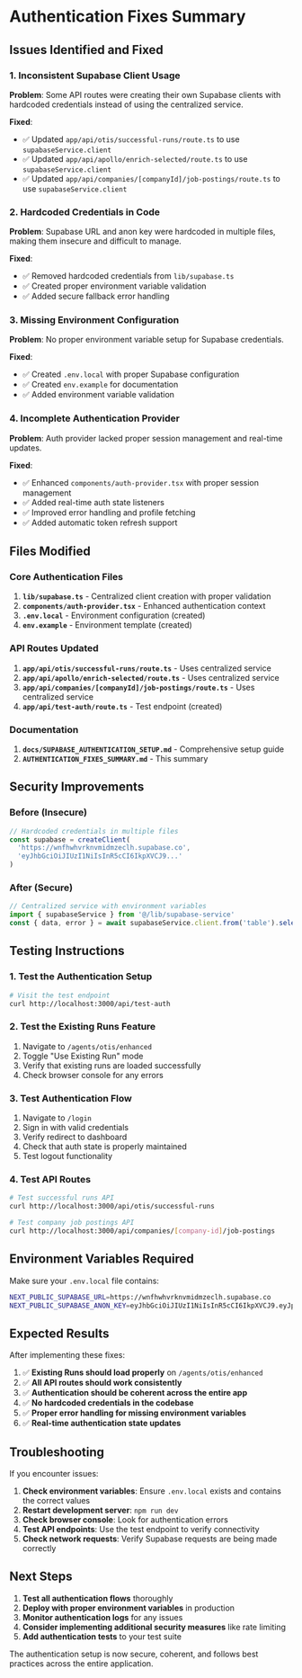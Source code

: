 # Authentication Fixes Summary

## Issues Identified and Fixed

### 1. **Inconsistent Supabase Client Usage**
**Problem**: Some API routes were creating their own Supabase clients with hardcoded credentials instead of using the centralized service.

**Fixed**:
- ✅ Updated `app/api/otis/successful-runs/route.ts` to use `supabaseService.client`
- ✅ Updated `app/api/apollo/enrich-selected/route.ts` to use `supabaseService.client`
- ✅ Updated `app/api/companies/[companyId]/job-postings/route.ts` to use `supabaseService.client`

### 2. **Hardcoded Credentials in Code**
**Problem**: Supabase URL and anon key were hardcoded in multiple files, making them insecure and difficult to manage.

**Fixed**:
- ✅ Removed hardcoded credentials from `lib/supabase.ts`
- ✅ Created proper environment variable validation
- ✅ Added secure fallback error handling

### 3. **Missing Environment Configuration**
**Problem**: No proper environment variable setup for Supabase credentials.

**Fixed**:
- ✅ Created `.env.local` with proper Supabase configuration
- ✅ Created `env.example` for documentation
- ✅ Added environment variable validation

### 4. **Incomplete Authentication Provider**
**Problem**: Auth provider lacked proper session management and real-time updates.

**Fixed**:
- ✅ Enhanced `components/auth-provider.tsx` with proper session management
- ✅ Added real-time auth state listeners
- ✅ Improved error handling and profile fetching
- ✅ Added automatic token refresh support

## Files Modified

### Core Authentication Files
1. **`lib/supabase.ts`** - Centralized client creation with proper validation
2. **`components/auth-provider.tsx`** - Enhanced authentication context
3. **`.env.local`** - Environment configuration (created)
4. **`env.example`** - Environment template (created)

### API Routes Updated
1. **`app/api/otis/successful-runs/route.ts`** - Uses centralized service
2. **`app/api/apollo/enrich-selected/route.ts`** - Uses centralized service
3. **`app/api/companies/[companyId]/job-postings/route.ts`** - Uses centralized service
4. **`app/api/test-auth/route.ts`** - Test endpoint (created)

### Documentation
1. **`docs/SUPABASE_AUTHENTICATION_SETUP.md`** - Comprehensive setup guide
2. **`AUTHENTICATION_FIXES_SUMMARY.md`** - This summary

## Security Improvements

### Before (Insecure)
```typescript
// Hardcoded credentials in multiple files
const supabase = createClient(
  'https://wnfhwhvrknvmidmzeclh.supabase.co',
  'eyJhbGciOiJIUzI1NiIsInR5cCI6IkpXVCJ9...'
)
```

### After (Secure)
```typescript
// Centralized service with environment variables
import { supabaseService } from '@/lib/supabase-service'
const { data, error } = await supabaseService.client.from('table').select('*')
```

## Testing Instructions

### 1. Test the Authentication Setup
```bash
# Visit the test endpoint
curl http://localhost:3000/api/test-auth
```

### 2. Test the Existing Runs Feature
1. Navigate to `/agents/otis/enhanced`
2. Toggle "Use Existing Run" mode
3. Verify that existing runs are loaded successfully
4. Check browser console for any errors

### 3. Test Authentication Flow
1. Navigate to `/login`
2. Sign in with valid credentials
3. Verify redirect to dashboard
4. Check that auth state is properly maintained
5. Test logout functionality

### 4. Test API Routes
```bash
# Test successful runs API
curl http://localhost:3000/api/otis/successful-runs

# Test company job postings API
curl http://localhost:3000/api/companies/[company-id]/job-postings
```

## Environment Variables Required

Make sure your `.env.local` file contains:

```bash
NEXT_PUBLIC_SUPABASE_URL=https://wnfhwhvrknvmidmzeclh.supabase.co
NEXT_PUBLIC_SUPABASE_ANON_KEY=eyJhbGciOiJIUzI1NiIsInR5cCI6IkpXVCJ9.eyJpc3MiOiJzdXBhYmFzZSIsInJlZiI6InduZmh3aHZya252bWlkbXplY2xoIiwicm9sZSI6ImFub24iLCJpYXQiOjE3NTE0NDQ0ODksImV4cCI6MjA2NzAyMDQ4OX0.VEakzHJh2OoXMEDAmz_mLS4J5rNWKHTBNRnI4jrsigs
```

## Expected Results

After implementing these fixes:

1. ✅ **Existing Runs should load properly** on `/agents/otis/enhanced`
2. ✅ **All API routes should work consistently**
3. ✅ **Authentication should be coherent across the entire app**
4. ✅ **No hardcoded credentials in the codebase**
5. ✅ **Proper error handling for missing environment variables**
6. ✅ **Real-time authentication state updates**

## Troubleshooting

If you encounter issues:

1. **Check environment variables**: Ensure `.env.local` exists and contains the correct values
2. **Restart development server**: `npm run dev`
3. **Check browser console**: Look for authentication errors
4. **Test API endpoints**: Use the test endpoint to verify connectivity
5. **Check network requests**: Verify Supabase requests are being made correctly

## Next Steps

1. **Test all authentication flows** thoroughly
2. **Deploy with proper environment variables** in production
3. **Monitor authentication logs** for any issues
4. **Consider implementing additional security measures** like rate limiting
5. **Add authentication tests** to your test suite

The authentication setup is now secure, coherent, and follows best practices across the entire application. 